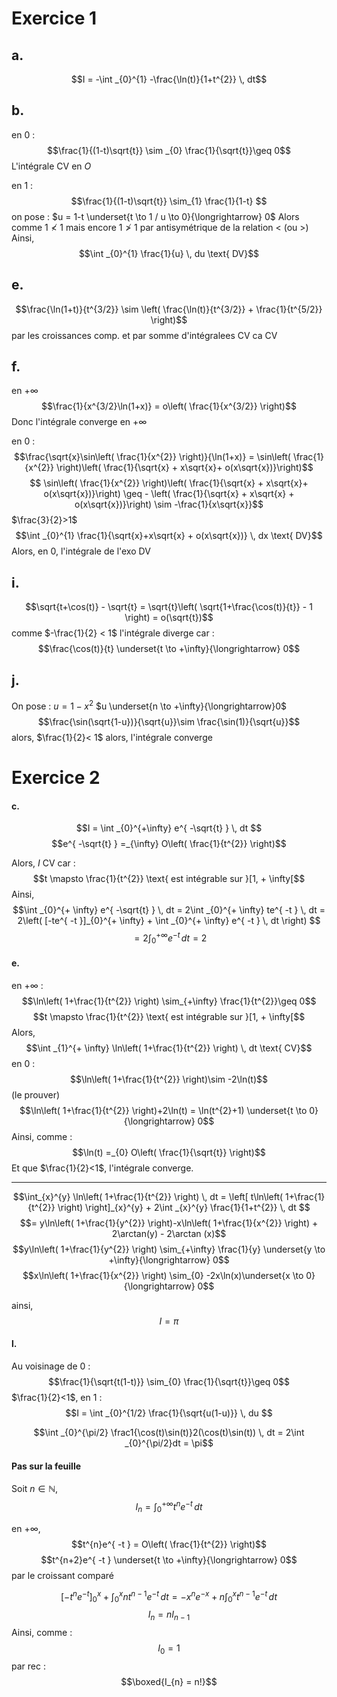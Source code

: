 # Exercice 1
## a.
$$I = -\int _{0}^{1} -\frac{\ln(t)}{1+t^{2}} \, dt$$


## b.
en $0$ : 
$$\frac{1}{(1-t)\sqrt{t}} \sim _{0} \frac{1}{\sqrt{t}}\geq 0$$
L'intégrale CV en $O$

en $1$ : 
$$\frac{1}{(1-t)\sqrt{t}} \sim_{1} \frac{1}{1-t} $$
on pose : $u = 1-t \underset{t \to 1 / u \to 0}{\longrightarrow} 0$
Alors comme $1 \not<1$ mais encore $1 \not> 1$ par antisymétrique de la relation $<$ (ou $>$)
Ainsi, 
$$\int _{0}^{1}  \frac{1}{u} \, du \text{ DV}$$
## e.
$$\frac{\ln(1+t)}{t^{3/2}} \sim \left( \frac{\ln(t)}{t^{3/2}} + \frac{1}{t^{5/2}}  \right)$$
par les croissances comp. et par somme d'intégralees CV ca CV

## f.
en $+ \infty$
$$\frac{1}{x^{3/2}\ln(1+x)} = o\left( \frac{1}{x^{3/2}} \right)$$
Donc l'intégrale converge en $+ \infty$

en $0$ : 
$$\frac{\sqrt{x}\sin\left( \frac{1}{x^{2}} \right)}{\ln(1+x)} = \sin\left( \frac{1}{x^{2}} \right)\left( \frac{1}{\sqrt{x} + x\sqrt{x}+ o(x\sqrt{x})}\right)$$
$$ \sin\left( \frac{1}{x^{2}} \right)\left( \frac{1}{\sqrt{x} + x\sqrt{x}+ o(x\sqrt{x})}\right) \geq - \left( \frac{1}{\sqrt{x} + x\sqrt{x} + o(x\sqrt{x})}\right) \sim -\frac{1}{x\sqrt{x}}$$
$\frac{3}{2}>1$ 
$$\int _{0}^{1} \frac{1}{\sqrt{x}+x\sqrt{x} + o(x\sqrt{x})} \, dx \text{ DV}$$
Alors, en $0$, l'intégrale de l'exo DV


## i.
$$\sqrt{t+\cos(t)} - \sqrt{t} = \sqrt{t}\left( \sqrt{1+\frac{\cos(t)}{t}} - 1 \right) = o(\sqrt{t})$$
 comme $-\frac{1}{2} < 1$ l'intégrale diverge
car : 
$$\frac{\cos(t)}{t} \underset{t \to +\infty}{\longrightarrow} 0$$

## j.
On pose : $u = 1-x^{2}$ $u \underset{n \to +\infty}{\longrightarrow}0$
$$\frac{\sin(\sqrt{1-u})}{\sqrt{u}}\sim \frac{\sin(1)}{\sqrt{u}}$$
alors, $\frac{1}{2}< 1$ alors, l'intégrale converge


# Exercice 2
#### c.
$$I = \int _{0}^{+\infty} e^{ -\sqrt{t} } \, dt $$
$$e^{ -\sqrt{t} } =_{\infty} O\left( \frac{1}{t^{2}} \right)$$

Alors, $I$ CV
car :
$$t \mapsto \frac{1}{t^{2}} \text{ est intégrable sur }[1, + \infty[$$
Ainsi, 
$$\int _{0}^{+ \infty} e^{ -\sqrt{t} } \, dt = 2\int _{0}^{+ \infty} te^{ -t } \, dt = 2\left( [-te^{ -t }]_{0}^{+ \infty} + \int _{0}^{+ \infty} e^{ -t } \, dt \right) $$
$$= 2 \int _{0}^{+ \infty} e^{ -t } \, dt = 2 $$

#### e.
en $+\infty$ : 
$$\ln\left( 1+\frac{1}{t^{2}} \right) \sim_{+\infty} \frac{1}{t^{2}}\geq 0$$
$$t \mapsto \frac{1}{t^{2}} \text{ est intégrable sur }[1, + \infty[$$
Alors, 
$$\int _{1}^{+ \infty} \ln\left( 1+\frac{1}{t^{2}} \right) \, dt \text{ CV}$$
en $0$ : 
$$\ln\left( 1+\frac{1}{t^{2}} \right)\sim -2\ln(t)$$
(le prouver)  
$$\ln\left( 1+\frac{1}{t^{2}} \right)+2\ln(t) = \ln(t^{2}+1) \underset{t \to 0}{\longrightarrow} 0$$
Ainsi, comme : 
$$\ln(t) =_{0} O\left( \frac{1}{\sqrt{t}} \right)$$
Et que $\frac{1}{2}<1$, l'intégrale converge.
___
$$\int_{x}^{y} \ln\left( 1+\frac{1}{t^{2}} \right) \, dt = \left[ t\ln\left( 1+\frac{1}{t^{2}} \right) \right]_{x}^{y} + 2\int _{x}^{y}  \frac{1}{1+t^{2}} \, dt $$
$$= y\ln\left( 1+\frac{1}{y^{2}} \right)-x\ln\left( 1+\frac{1}{x^{2}} \right) + 2\arctan(y) - 2\arctan (x)$$
$$y\ln\left( 1+\frac{1}{y^{2}} \right) \sim_{+\infty} \frac{1}{y} \underset{y \to +\infty}{\longrightarrow} 0$$
$$x\ln\left( 1+\frac{1}{x^{2}} \right) \sim_{0} -2x\ln(x)\underset{x \to 0}{\longrightarrow} 0$$

ainsi, 
$$I = \pi$$

#### l.
Au voisinage de $0$ : 
$$\frac{1}{\sqrt{t(1-t)}} \sim_{0} \frac{1}{\sqrt{t}}\geq 0$$
$\frac{1}{2}<1$,
en $1$ : 
$$I = \int _{0}^{1/2} \frac{1}{\sqrt{u(1-u)}} \, du $$

$$\int _{0}^{\pi/2} \frac1{\cos(t)\sin(t)}2(\cos(t)\sin(t)) \, dt = 2\int _{0}^{\pi/2}dt = \pi$$


#### Pas sur la feuille
Soit $n \in \mathbb{N}$, 
$$I_{n} = \int_{0}^{+ \infty} t^{n} e^{ -t } \, dt $$

en $+ \infty$, 
$$t^{n}e^{ -t } = O\left( \frac{1}{t^{2}} \right)$$
$$t^{n+2}e^{ -t } \underset{t \to +\infty}{\longrightarrow} 0$$
par le croissant comparé

$$ [-t^{n}e^{ -t }]_{0}^{x} + \int _{0}^{x} nt^{n-1}e^{ -t } \, dt = -x^{n}e^{ -x } + n\int _{0}^{x} t^{n-1}e^{ -t } \, dt$$
$$I_{n} = nI_{n-1}$$
Ainsi, comme :
$$I_{0} = 1$$
par rec : 
$$\boxed{I_{n} = n!}$$
